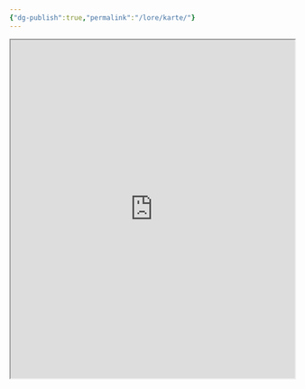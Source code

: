 ```yaml
---
{"dg-publish":true,"permalink":"/lore/karte/"}
---
```


<iframe src="https://herrpaulberg.github.io/karte/" width="100%" height="600px"></iframe>
